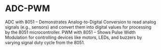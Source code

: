 # ADC-PWM
ADC with 8051 – Demonstrates Analog-to-Digital Conversion to read analog signals (e.g., sensors) and convert them into digital values for processing by the 8051 microcontroller.  PWM with 8051 – Shows Pulse Width Modulation for controlling devices like motors, LEDs, and buzzers by varying signal duty cycle from the 8051.
